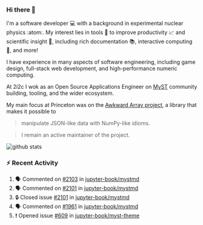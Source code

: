 ### Hi there 👋 

I'm a software developer 💻 with a background in experimental nuclear physics :atom:. My interest lies in tools :wrench: to improve productivity :chart_with_upwards_trend: and scientific insight :telescope:, including rich documentation 📚, interactive computing 🧮, and more! 

I have experience in many aspects of software engineering, including game design, full-stack web development, and high-performance numeric computing. 

At 2i2c I wok as an Open Source Applications Engineer on [MyST](https://github.com/jupyter-book/mystmd) community building, tooling, and the wider ecosystem. 

My main focus at Princeton was on the [Awkward Array project](awkward-array.org/), a library that makes it possible to 
> manipulate JSON-like data with NumPy-like idioms.

> I remain an active maintainer of the project. 

![github stats](https://github-readme-stats.vercel.app/api?username=agoose77&show_icons=true&hide_rank=true&hide_title=true&bg_color=30,e76445,904e95&text_color=efe3ec&icon_color=efe3ec)
<!--
**agoose77/agoose77** is a ✨ _special_ ✨ repository because its `README.md` (this file) appears on your GitHub profile.

Here are some ideas to get you started:

- 🔭 I’m currently working on ...
- 🌱 I’m currently learning ...
- 👯 I’m looking to collaborate on ...
- 🤔 I’m looking for help with ...
- 💬 Ask me about ...
- 📫 How to reach me: ...
- 😄 Pronouns: ...
- ⚡ Fun fact: ...
-->

### :zap: Recent Activity

<!--START_SECTION:activity-->
1. 🗣 Commented on [#2103](https://github.com/jupyter-book/mystmd/issues/2103#issuecomment-2972836290) in [jupyter-book/mystmd](https://github.com/jupyter-book/mystmd)
2. 🗣 Commented on [#2101](https://github.com/jupyter-book/mystmd/issues/2101#issuecomment-2972759136) in [jupyter-book/mystmd](https://github.com/jupyter-book/mystmd)
3. 🔒 Closed issue [#2101](https://github.com/jupyter-book/mystmd/issues/2101) in [jupyter-book/mystmd](https://github.com/jupyter-book/mystmd)
4. 🗣 Commented on [#1961](https://github.com/jupyter-book/mystmd/pull/1961#issuecomment-2967149625) in [jupyter-book/mystmd](https://github.com/jupyter-book/mystmd)
5. ❗ Opened issue [#609](https://github.com/jupyter-book/myst-theme/issues/609) in [jupyter-book/myst-theme](https://github.com/jupyter-book/myst-theme)
<!--END_SECTION:activity-->

